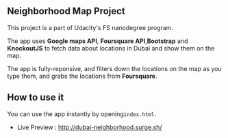 ## Neighborhood Map Project
This project is a part of Udacity's FS nanodegree program.

The app uses **Google maps API**, **Foursquare API**,**Bootstrap**
and **KnockoutJS** to fetch data about locations in Dubai 
and show them on the map.

The app is fully-reponsive, and filters down the locations on the
map as you type them, and grabs the locations from **Foursquare**.

## How to use it
You can use the app instantly by opening`index.html`.

  - Live Preview : http://dubai-neighborhood.surge.sh/
  